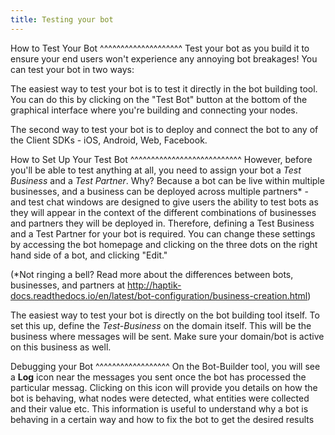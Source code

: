 ```yaml
---
title: Testing your bot
---
```


How to Test Your Bot
^^^^^^^^^^^^^^^^^^^^
Test your bot as you build it to ensure your end users won't experience any annoying bot breakages! You can test your bot in two ways:

The easiest way to test your bot is to test it directly in the bot building tool. You can do this by clicking on the "Test Bot" button at the bottom of the graphical interface where you're building and connecting your nodes.

The second way to test your bot is to deploy and connect the bot to any of the Client SDKs - iOS, Android, Web, Facebook.

How to Set Up Your Test Bot
^^^^^^^^^^^^^^^^^^^^^^^^^^^
However, before you'll be able to test anything at all, you need to assign your bot a _Test Business_ and a _Test Partner_. Why? Because a bot can be live within multiple businesses, and a business can be deployed across multiple partners\* - and test chat windows are designed to give users the ability to test bots as they will appear in the context of the different combinations of businesses and partners they will be deployed in. Therefore, defining a Test Business and a Test Partner for your bot is required. You can change these settings by accessing the bot homepage and clicking on the three dots on the right hand side of a bot, and clicking "Edit."

(\*Not ringing a bell? Read more about the differences between bots, businesses, and partners at http://haptik-docs.readthedocs.io/en/latest/bot-configuration/business-creation.html)

The easiest way to test your bot is directly on the bot building tool itself. To set this up, define the _Test-Business_ on the domain itself. This will be the business where messages will be sent. Make sure your domain/bot is active on this business as well.

Debugging your Bot
^^^^^^^^^^^^^^^^^^
On the Bot-Builder tool, you will see a **Log** icon near the messages you sent once the bot has processed the particular messag. Clicking on this icon will provide you details on how the bot is behaving, what nodes were detected, what entities were collected and their value etc. This information is useful to understand why a bot is behaving in a certain way and how to fix the bot to get the desired results

